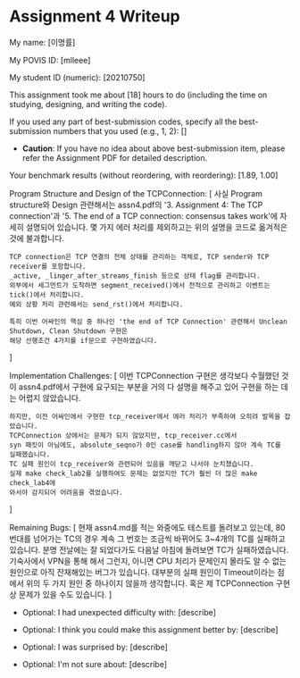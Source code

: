 Assignment 4 Writeup
=============

My name: [이명률]

My POVIS ID: [mlleee]

My student ID (numeric): [20210750]

This assignment took me about [18] hours to do (including the time on studying, designing, and writing the code).

If you used any part of best-submission codes, specify all the best-submission numbers that you used (e.g., 1, 2): []

- **Caution**: If you have no idea about above best-submission item, please refer the Assignment PDF for detailed description.

Your benchmark results (without reordering, with reordering): [1.89, 1.00]

Program Structure and Design of the TCPConnection:
[
    사실 Program structure와 Design 관련해서는 assn4.pdf의 '3. Assignment 4: The TCP connection'과
    '5. The end of a TCP connection: consensus takes work'에 자세히 설명되어 있습니다. 몇 가지 에러 처리를 제외하고는
    위의 설명을 코드로 옮겨적은 것에 불과합니다.

    TCP connection은 TCP 연결의 전체 상태를 관리하는 객체로, TCP sender와 TCP receiver를 포함합니다.
    _active, _linger_after_streams_finish 등으로 상태 flag를 관리합니다.
    외부에서 세그먼트가 도착하면 segment_received()에서 전적으로 관리하고 이벤트는 tick()에서 처리합니다.
    예외 상황 처리 관련해서는 send_rst()에서 처리합니다.

    특히 이번 어싸인의 핵심 중 하나인 'the end of TCP Connection' 관련해서 Unclean Shutdown, Clean Shutdown 구현은
    해당 선행조건 4가지를 if문으로 구현하였습니다.
]

Implementation Challenges:
[
    이번 TCPConnection 구현은 생각보다 수월했던 것이 assn4.pdf에서 구현에 요구되는 부분을
    거의 다 설명을 해주고 있어 구현을 하는 데는 어렵지 않았습니다.

    하지만, 이전 어싸인에서 구현한 tcp_receiver에서 에러 처리가 부족하여 오히려 발목을 잡았습니다.
    TCPConnection 상에서는 문제가 되지 않았지만, tcp_receiver.cc에서
    syn 패킷이 아님에도, absolute_seqno가 0인 case를 handling하지 않아 계속 TC를 실패했습니다.
    TC 실패 원인이 tcp_receiver와 관련되어 있음을 깨닫고 나서야 눈치챘습니다.
    실제 make check_lab2를 실행하여도 문제는 없었지만 TC가 훨씬 더 많은 make check_lab4에
    와서야 감지되어 어려움을 겪었습니다.
]

Remaining Bugs:
[
    현재 assn4.md를 적는 와중에도 테스트를 돌려보고 있는데, 80번대를 넘어가는 TC의 경우 계속 그 
    번호는 조금씩 바뀌어도 3~4개의 TC를 실패하고 있습니다. 분명 전날에는 잘 되었다가도 다음날 아침에
    돌려보면 TC가 실패하였습니다. 기숙사에서 VPN을 통해 해서 그런지, 아니면 CPU 처리가 문제인지 몰라도
    알 수 없는 원인으로 아직 잔재해있는 버그가 있습니다. 대부분의 실패 원인이 Timeout이라는 점에서
    위의 두 가지 원인 중 하나이지 않을까 생각합니다. 혹은 제 TCPConnection 구현 상 문제가 있을 수도 있습니다.
]

- Optional: I had unexpected difficulty with: [describe]

- Optional: I think you could make this assignment better by: [describe]

- Optional: I was surprised by: [describe]

- Optional: I'm not sure about: [describe]
